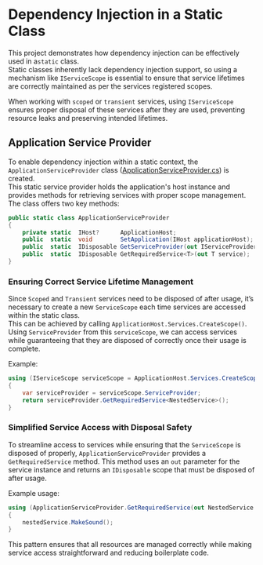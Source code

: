 # Dependency Injection in a Static Class

This project demonstrates how dependency injection can be effectively used in a`static` class.  
Static classes inherently lack dependency injection support, so using a mechanism like
`IServiceScope` is essential to ensure that service lifetimes are correctly maintained as per the services registered scopes.

When working with `scoped` or `transient` services, using
`IServiceScope` ensures proper disposal of these services after they are used,
preventing resource leaks and preserving intended lifetimes.

## Application Service Provider

To enable dependency injection within a static context, the
`ApplicationServiceProvider` class ([ApplicationServiceProvider.cs](DependencyInjectionInStaticClass/ApplicationServiceProvider.cs)) is created.  
This static service provider holds the application's host instance and provides methods for retrieving services with proper scope management.  
The class offers two key methods:

```csharp
public static class ApplicationServiceProvider
{
    private static  IHost?      ApplicationHost;
    public  static  void        SetApplication(IHost applicationHost);
    public  static  IDisposable GetServiceProvider(out IServiceProvider serviceProvider);
    public  static  IDisposable GetRequiredService<T>(out T service);
}
```

### Ensuring Correct Service Lifetime Management

Since `Scoped` and `Transient` services need to be disposed of after usage, it’s necessary to create a new
`ServiceScope` each time services are accessed within the static class.  
This can be achieved by calling `ApplicationHost.Services.CreateScope()`.
Using `ServiceProvider` from this `serviceScope`,
we can access services while guaranteeing that they are disposed of correctly once their usage is complete.

Example:

```csharp
using (IServiceScope serviceScope = ApplicationHost.Services.CreateScope())
{
    var serviceProvider = serviceScope.ServiceProvider;
    return serviceProvider.GetRequiredService<NestedService>();
}
```

### Simplified Service Access with Disposal Safety

To streamline access to services while ensuring that the `ServiceScope` is disposed of properly,
`ApplicationServiceProvider` provides a `GetRequiredService` method. This method uses an
`out` parameter for the service instance and returns an `IDisposable` scope that must be disposed of after usage.

Example usage:

```csharp
using (ApplicationServiceProvider.GetRequiredService(out NestedService nestedService))
{
    nestedService.MakeSound();
}
```

This pattern ensures that all resources are managed correctly while making service access straightforward and reducing boilerplate code.